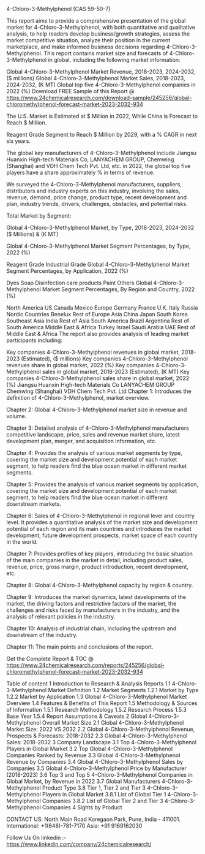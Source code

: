 4-Chloro-3-Methylphenol (CAS 59-50-7)

This report aims to provide a comprehensive presentation of the global market for 4-Chloro-3-Methylphenol, with both quantitative and qualitative analysis, to help readers develop business/growth strategies, assess the market competitive situation, analyze their position in the current marketplace, and make informed business decisions regarding 4-Chloro-3-Methylphenol. This report contains market size and forecasts of 4-Chloro-3-Methylphenol in global, including the following market information:

Global 4-Chloro-3-Methylphenol Market Revenue, 2018-2023, 2024-2032, ($ millions)
Global 4-Chloro-3-Methylphenol Market Sales, 2018-2023, 2024-2032, (K MT)
Global top five 4-Chloro-3-Methylphenol companies in 2022 (%)
Download FREE Sample of this Report @ https://www.24chemicalresearch.com/download-sample/245256/global-chloromethylphenol-forecast-market-2023-2032-934

The U.S. Market is Estimated at $ Million in 2022, While China is Forecast to Reach $ Million.

Reagent Grade Segment to Reach $ Million by 2029, with a % CAGR in next six years.

The global key manufacturers of 4-Chloro-3-Methylphenol include Jiangsu Huanxin High-tech Materials Co, LANYACHEM GROUP, Chemwing (Shanghai) and VDH Chem Tech Pvt. Ltd, etc. in 2022, the global top five players have a share approximately % in terms of revenue.

We surveyed the 4-Chloro-3-Methylphenol manufacturers, suppliers, distributors and industry experts on this industry, involving the sales, revenue, demand, price change, product type, recent development and plan, industry trends, drivers, challenges, obstacles, and potential risks.

Total Market by Segment:

Global 4-Chloro-3-Methylphenol Market, by Type, 2018-2023, 2024-2032 ($ Millions) & (K MT)

Global 4-Chloro-3-Methylphenol Market Segment Percentages, by Type, 2022 (%)

Reagent Grade
Industrial Grade
Global 4-Chloro-3-Methylphenol Market Segment Percentages, by Application, 2022 (%)

Dyes
Soap
Disinfection care products
Paint
Others
Global 4-Chloro-3-Methylphenol Market Segment Percentages, By Region and Country, 2022 (%)

North America
US
Canada
Mexico
Europe
Germany
France
U.K.
Italy
Russia
Nordic Countries
Benelux
Rest of Europe
Asia
China
Japan
South Korea
Southeast Asia
India
Rest of Asia
South America
Brazil
Argentina
Rest of South America
Middle East & Africa
Turkey
Israel
Saudi Arabia
UAE
Rest of Middle East & Africa
The report also provides analysis of leading market participants including:

Key companies 4-Chloro-3-Methylphenol revenues in global market, 2018-2023 (Estimated), ($ millions)
Key companies 4-Chloro-3-Methylphenol revenues share in global market, 2022 (%)
Key companies 4-Chloro-3-Methylphenol sales in global market, 2018-2023 (Estimated), (K MT)
Key companies 4-Chloro-3-Methylphenol sales share in global market, 2022 (%)
Jiangsu Huanxin High-tech Materials Co
LANYACHEM GROUP
Chemwing (Shanghai)
VDH Chem Tech Pvt. Ltd
Chapter 1: Introduces the definition of 4-Chloro-3-Methylphenol, market overview.

Chapter 2: Global 4-Chloro-3-Methylphenol market size in revenue and volume.

Chapter 3: Detailed analysis of 4-Chloro-3-Methylphenol manufacturers competitive landscape, price, sales and revenue market share, latest development plan, merger, and acquisition information, etc.

Chapter 4: Provides the analysis of various market segments by type, covering the market size and development potential of each market segment, to help readers find the blue ocean market in different market segments.

Chapter 5: Provides the analysis of various market segments by application, covering the market size and development potential of each market segment, to help readers find the blue ocean market in different downstream markets.

Chapter 6: Sales of 4-Chloro-3-Methylphenol in regional level and country level. It provides a quantitative analysis of the market size and development potential of each region and its main countries and introduces the market development, future development prospects, market space of each country in the world.

Chapter 7: Provides profiles of key players, introducing the basic situation of the main companies in the market in detail, including product sales, revenue, price, gross margin, product introduction, recent development, etc.

Chapter 8: Global 4-Chloro-3-Methylphenol capacity by region & country.

Chapter 9: Introduces the market dynamics, latest developments of the market, the driving factors and restrictive factors of the market, the challenges and risks faced by manufacturers in the industry, and the analysis of relevant policies in the industry.

Chapter 10: Analysis of industrial chain, including the upstream and downstream of the industry.

Chapter 11: The main points and conclusions of the report.

Get the Complete Report & TOC @ https://www.24chemicalresearch.com/reports/245256/global-chloromethylphenol-forecast-market-2023-2032-934

Table of content
1 Introduction to Research & Analysis Reports
1.1 4-Chloro-3-Methylphenol Market Definition
1.2 Market Segments
1.2.1 Market by Type
1.2.2 Market by Application
1.3 Global 4-Chloro-3-Methylphenol Market Overview
1.4 Features & Benefits of This Report
1.5 Methodology & Sources of Information
1.5.1 Research Methodology
1.5.2 Research Process
1.5.3 Base Year
1.5.4 Report Assumptions & Caveats
2 Global 4-Chloro-3-Methylphenol Overall Market Size
2.1 Global 4-Chloro-3-Methylphenol Market Size: 2022 VS 2032
2.2 Global 4-Chloro-3-Methylphenol Revenue, Prospects & Forecasts: 2018-2032
2.3 Global 4-Chloro-3-Methylphenol Sales: 2018-2032
3 Company Landscape
3.1 Top 4-Chloro-3-Methylphenol Players in Global Market
3.2 Top Global 4-Chloro-3-Methylphenol Companies Ranked by Revenue
3.3 Global 4-Chloro-3-Methylphenol Revenue by Companies
3.4 Global 4-Chloro-3-Methylphenol Sales by Companies
3.5 Global 4-Chloro-3-Methylphenol Price by Manufacturer (2018-2023)
3.6 Top 3 and Top 5 4-Chloro-3-Methylphenol Companies in Global Market, by Revenue in 2022
3.7 Global Manufacturers 4-Chloro-3-Methylphenol Product Type
3.8 Tier 1, Tier 2 and Tier 3 4-Chloro-3-Methylphenol Players in Global Market
3.8.1 List of Global Tier 1 4-Chloro-3-Methylphenol Companies
3.8.2 List of Global Tier 2 and Tier 3 4-Chloro-3-Methylphenol Companies
4 Sights by Product

CONTACT US:
North Main Road Koregaon Park, Pune, India - 411001.
International: +1(646)-781-7170
Asia: +91 9169162030

Follow Us On linkedin :- https://www.linkedin.com/company/24chemicalresearch/
